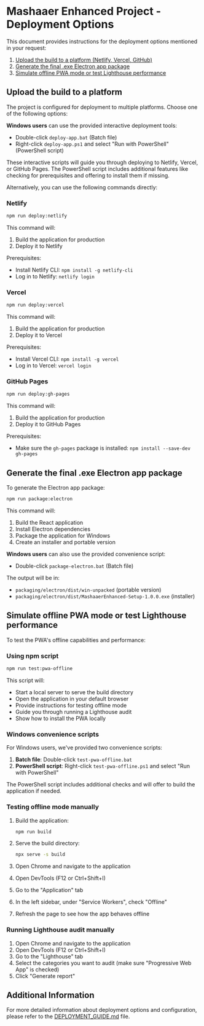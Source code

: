 # Mashaaer Enhanced Project - Deployment Options

This document provides instructions for the deployment options mentioned in your request:

1. [Upload the build to a platform (Netlify, Vercel, GitHub)](#upload-the-build-to-a-platform)
2. [Generate the final .exe Electron app package](#generate-the-final-exe-electron-app-package)
3. [Simulate offline PWA mode or test Lighthouse performance](#simulate-offline-pwa-mode-or-test-lighthouse-performance)

## Upload the build to a platform

The project is configured for deployment to multiple platforms. Choose one of the following options:

**Windows users** can use the provided interactive deployment tools:
- Double-click `deploy-app.bat` (Batch file)
- Right-click `deploy-app.ps1` and select "Run with PowerShell" (PowerShell script)

These interactive scripts will guide you through deploying to Netlify, Vercel, or GitHub Pages. The PowerShell script includes additional features like checking for prerequisites and offering to install them if missing.

Alternatively, you can use the following commands directly:

### Netlify

```bash
npm run deploy:netlify
```

This command will:
1. Build the application for production
2. Deploy it to Netlify

Prerequisites:
- Install Netlify CLI: `npm install -g netlify-cli`
- Log in to Netlify: `netlify login`

### Vercel

```bash
npm run deploy:vercel
```

This command will:
1. Build the application for production
2. Deploy it to Vercel

Prerequisites:
- Install Vercel CLI: `npm install -g vercel`
- Log in to Vercel: `vercel login`

### GitHub Pages

```bash
npm run deploy:gh-pages
```

This command will:
1. Build the application for production
2. Deploy it to GitHub Pages

Prerequisites:
- Make sure the `gh-pages` package is installed: `npm install --save-dev gh-pages`

## Generate the final .exe Electron app package

To generate the Electron app package:

```bash
npm run package:electron
```

This command will:
1. Build the React application
2. Install Electron dependencies
3. Package the application for Windows
4. Create an installer and portable version

**Windows users** can also use the provided convenience script:
- Double-click `package-electron.bat` (Batch file)

The output will be in:
- `packaging/electron/dist/win-unpacked` (portable version)
- `packaging/electron/dist/MashaaerEnhanced-Setup-1.0.0.exe` (installer)

## Simulate offline PWA mode or test Lighthouse performance

To test the PWA's offline capabilities and performance:

### Using npm script

```bash
npm run test:pwa-offline
```

This script will:
- Start a local server to serve the build directory
- Open the application in your default browser
- Provide instructions for testing offline mode
- Guide you through running a Lighthouse audit
- Show how to install the PWA locally

### Windows convenience scripts

For Windows users, we've provided two convenience scripts:

1. **Batch file**: Double-click `test-pwa-offline.bat`
2. **PowerShell script**: Right-click `test-pwa-offline.ps1` and select "Run with PowerShell"

The PowerShell script includes additional checks and will offer to build the application if needed.

### Testing offline mode manually

1. Build the application:
   ```bash
   npm run build
   ```

2. Serve the build directory:
   ```bash
   npx serve -s build
   ```

3. Open Chrome and navigate to the application
4. Open DevTools (F12 or Ctrl+Shift+I)
5. Go to the "Application" tab
6. In the left sidebar, under "Service Workers", check "Offline"
7. Refresh the page to see how the app behaves offline

### Running Lighthouse audit manually

1. Open Chrome and navigate to the application
2. Open DevTools (F12 or Ctrl+Shift+I)
3. Go to the "Lighthouse" tab
4. Select the categories you want to audit (make sure "Progressive Web App" is checked)
5. Click "Generate report"

## Additional Information

For more detailed information about deployment options and configuration, please refer to the [DEPLOYMENT_GUIDE.md](DEPLOYMENT_GUIDE.md) file.

